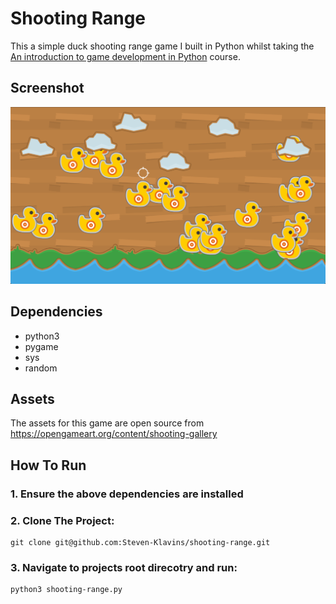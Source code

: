 # Shooting Range

This a simple duck shooting range game I built in Python whilst taking the [An introduction to game development in Python](https://www.udemy.com/course/an-introduction-to-game-development-in-python/) course.

## Screenshot
<p align="center">
<img src="Screenshot.png" alt="Game screenshot"/>
</p>

## Dependencies 

* python3
* pygame
* sys
* random

## Assets 
The assets for this game are open source from 
https://opengameart.org/content/shooting-gallery

## How To Run 

### 1. Ensure the above dependencies are installed

### 2. Clone The Project:
```
git clone git@github.com:Steven-Klavins/shooting-range.git
```
### 3. Navigate to projects root direcotry and run:
```
python3 shooting-range.py
```
